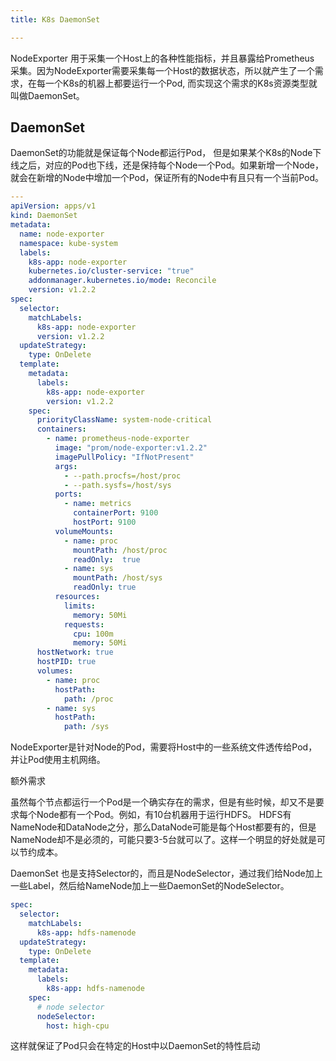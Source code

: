 ```yaml
---
title: K8s DaemonSet

---
```






NodeExporter 用于采集一个Host上的各种性能指标，并且暴露给Prometheus 采集。因为NodeExporter需要采集每一个Host的数据状态，所以就产生了一个需求，在每一个K8s的机器上都要运行一个Pod, 而实现这个需求的K8s资源类型就叫做DaemonSet。

## DaemonSet



DaemonSet的功能就是保证每个Node都运行Pod， 但是如果某个K8s的Node下线之后，对应的Pod也下线，还是保持每个Node一个Pod。如果新增一个Node，就会在新增的Node中增加一个Pod，保证所有的Node中有且只有一个当前Pod。

```yaml
---
apiVersion: apps/v1
kind: DaemonSet
metadata:
  name: node-exporter
  namespace: kube-system
  labels:
    k8s-app: node-exporter
    kubernetes.io/cluster-service: "true"
    addonmanager.kubernetes.io/mode: Reconcile
    version: v1.2.2
spec:
  selector:
    matchLabels:
      k8s-app: node-exporter
      version: v1.2.2
  updateStrategy:
    type: OnDelete
  template:
    metadata:
      labels:
        k8s-app: node-exporter
        version: v1.2.2
    spec:
      priorityClassName: system-node-critical
      containers:
        - name: prometheus-node-exporter
          image: "prom/node-exporter:v1.2.2"
          imagePullPolicy: "IfNotPresent"
          args:
            - --path.procfs=/host/proc
            - --path.sysfs=/host/sys
          ports:
            - name: metrics
              containerPort: 9100
              hostPort: 9100
          volumeMounts:
            - name: proc
              mountPath: /host/proc
              readOnly:  true
            - name: sys
              mountPath: /host/sys
              readOnly: true
          resources:
            limits:
              memory: 50Mi
            requests:
              cpu: 100m
              memory: 50Mi
      hostNetwork: true
      hostPID: true
      volumes:
        - name: proc
          hostPath:
            path: /proc
        - name: sys
          hostPath:
            path: /sys

```



NodeExporter是针对Node的Pod，需要将Host中的一些系统文件透传给Pod，并让Pod使用主机网络。







额外需求

虽然每个节点都运行一个Pod是一个确实存在的需求，但是有些时候，却又不是要求每个Node都有一个Pod。例如，有10台机器用于运行HDFS。 HDFS有NameNode和DataNode之分，那么DataNode可能是每个Host都要有的，但是NameNode却不是必须的，可能只要3-5台就可以了。这样一个明显的好处就是可以节约成本。

DaemonSet 也是支持Selector的，而且是NodeSelector，通过我们给Node加上一些Label，然后给NameNode加上一些DaemonSet的NodeSelector。



```yaml
spec:
  selector:
    matchLabels:
      k8s-app: hdfs-namenode
  updateStrategy:
    type: OnDelete
  template:
    metadata:
      labels:
        k8s-app: hdfs-namenode
    spec:
      # node selector
      nodeSelector:
        host: high-cpu
```

这样就保证了Pod只会在特定的Host中以DaemonSet的特性启动



